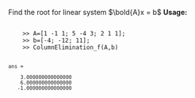Find the root for linear system $\bold{A}x = b$
**Usage:**

<code>
    >> A=[1 -1 1; 5 -4 3; 2 1 1];
    >> b=[-4; -12; 11];
    >> ColumnElimination_f(A,b)

    ans = 

        3.000000000000000
        6.000000000000000
       -1.000000000000000
</code>